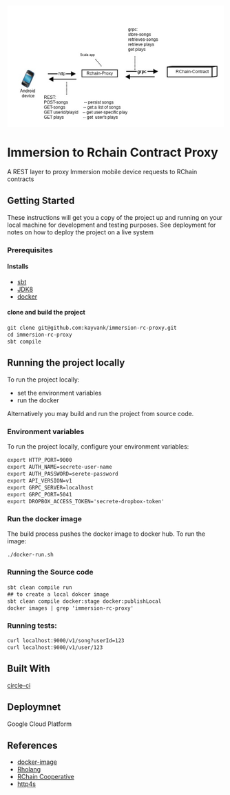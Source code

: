 ![GitHub Logo](docs/design/immersion-rc-proxy.jpeg)

# Immersion to Rchain Contract Proxy

A REST layer to proxy Immersion mobile device requests to RChain contracts

## Getting Started

These instructions will get you a copy of the project up and running on your local machine for development and testing purposes. See deployment for notes on how to deploy the project on a live system

### Prerequisites

#### Installs

- [sbt](https://www.scala-sbt.org/)
- [JDK8](http://www.oracle.com/technetwork/pt/java/javase/downloads/jdk8-downloads-2133151.html?printOnly=1)
- [docker](https://www.docker.com/)

#### clone and build the project

```
git clone git@github.com:kayvank/immersion-rc-proxy.git
cd immersion-rc-proxy
sbt compile
```

## Running the project locally

To run the project locally:
- set the environment variables
- run the docker

Alternatively you may build and run the project from source code.

### Environment variables

To run the project locally, configure your environment variables:


```
export HTTP_PORT=9000
export AUTH_NAME=secrete-user-name
export AUTH_PASSWORD=serete-password
export API_VERSION=v1
export GRPC_SERVER=localhost
export GRPC_PORT=5041
export DROPBOX_ACCESS_TOKEN='secrete-dropbox-token'
```

### Run the docker image
The build process pushes the docker image to docker hub. To run the image:

```
./docker-run.sh
```

### Running the Source code

```
sbt clean compile run
## to create a local dokcer image
sbt clean compile docker:stage docker:publishLocal
docker images | grep 'immersion-rc-proxy'
```

### Running tests:
```
curl localhost:9000/v1/song?userId=123
curl localhost:9000/v1/user/123
```

## Built With
[circle-ci](https://circleci.com/gh/kayvank)

## Deploymnet
Google Cloud Platform

## References

- [docker-image](https://hub.docker.com/r/kayvank/immersion-rc-proxy/tags/)
- [Rholang](https://developer.rchain.coop/assets/rholang-spec-0.2.pdf)
- [RChain Cooperative](https://www.rchain.coop/)
- [http4s](https://github.com/http4s/http4s)



